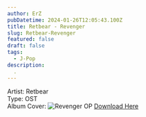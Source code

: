 ```yaml
---
author: ErZ
pubDatetime: 2024-01-26T12:05:43.100Z
title: Retbear - Revenger
slug: Retbear-Revenger
featured: false
draft: false
tags:
  - J-Pop
description:
  .
---
```

Artist: Retbear<br>
Type: OST<br>
Album Cover: ![Revenger OP](https://ucarecdn.com/1d7de018-c1fd-4ea8-a950-9895bdaa6e2b/-/preview/300x300/-/quality/smart_retina/-/format/auto/)
[Download Here](https://cuty.io/RetbearRev)